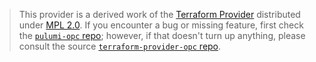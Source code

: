 > This provider is a derived work of the [Terraform Provider](https://github.com/terraform-providers/terraform-provider-opc)
> distributed under [MPL 2.0](https://www.mozilla.org/en-US/MPL/2.0/). If you encounter a bug or missing feature,
> first check the [`pulumi-opc` repo](/issues); however, if that doesn't turn up anything,
> please consult the source [`terraform-provider-opc` repo](https://github.com/terraform-providers/terraform-provider-opc/issues).
